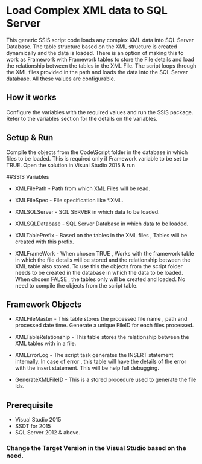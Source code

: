 # Load Complex XML data to SQL Server

This generic SSIS script code loads any complex XML data into SQL Server Database. The table structure based on the XML structure is created dynamically and the data is loaded. There is an option of making this to work as Framework with Framework tables to store the File details and load the relationship between the tables in the XML File. The script loops through the XML files provided in the path and loads the data into the SQL Server database. All these values are configurable.

## How it works

Configure the variables with the required values and run the SSIS package. Refer to the variables section for the details on the variables.

## Setup & Run
Compile the objects from the Code\Script folder in the database in which files to be loaded. This is required only if Framework variable to be set to TRUE.
Open the solution in Visual Studio 2015 & run

##SSIS Variables

* XMLFilePath    - Path from which XML Files will be read.

* XMLFileSpec   - File specification like *.XML.

* XMLSQLServer  - SQL SERVER in which data to be loaded.

* XMLSQLDatabase - SQL Server Database  in which data to be loaded.
* XMLTablePrefix  - Based on the tables in the XML files , Tables will be created with this prefix.

* XMLFrameWork  - When chosen TRUE , Works with the framework table in which the file details will be stored and the relationship between the XML table also stored. To use this the objects from the script folder needs to be created in the database in which the data to be loaded. When chosen FALSE , the tables only will be created and loaded. No need to compile the objects from the script table.


## Framework Objects
* XMLFileMaster - This table stores the processed file name , path and processed date time. Generate a unique FileID for each files processed.

* XMLTableRelationship - This table stores the relationship between the XML tables with in a file.

* XMLErrorLog - The script task generates the INSERT statement internally. In case of error , this table will have the details of the error with the insert statement. This will be help full debugging.

* GenerateXMLFileID - This is a stored procedure used to generate the file Ids.

## Prerequisite
* Visual Studio 2015
* SSDT for 2015
* SQL Server 2012 & above. 
### Change the Target Version in the Visual Studio based on the need.

